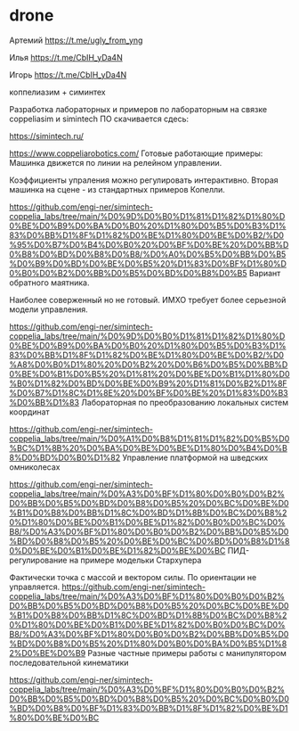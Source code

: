 # drone
Артемий
https://t.me/ugly_from_yng

Илья
https://t.me/CbIH_yDa4N

Игорь
https://t.me/CbIH_yDa4N

коппелиазим + симинтех

Разработка лабораторных и примеров по лабораторным на связке coppeliasim и simintech
ПО скачивается сдесь:

https://simintech.ru/

https://www.coppeliarobotics.com/
Готовые работающие примеры:
Машинка движется по линии на релейном управлении.

Коэффициенты упраления можно регулировать интерактивно. Вторая машинка на сцене - из стандартных примеров Копелли.

https://github.com/engi-ner/simintech-coppelia_labs/tree/main/%D0%9D%D0%B0%D1%81%D1%82%D1%80%D0%BE%D0%B9%D0%BA%D0%B0%20%D1%80%D0%B5%D0%B3%D1%83%D0%BB%D1%8F%D1%82%D0%BE%D1%80%D0%BE%D0%B2/%D0%95%D0%B7%D0%B4%D0%B0%20%D0%BF%D0%BE%20%D0%BB%D0%B8%D0%BD%D0%B8%D0%B8/%D0%A0%D0%B5%D0%BB%D0%B5%D0%B9%D0%BD%D0%BE%D0%B5%20%D1%83%D0%BF%D1%80%D0%B0%D0%B2%D0%BB%D0%B5%D0%BD%D0%B8%D0%B5
Вариант обратного маятника.

Наиболее соверженный но не готовый. ИМХО требует более серьезной модели управления.

https://github.com/engi-ner/simintech-coppelia_labs/tree/main/%D0%9D%D0%B0%D1%81%D1%82%D1%80%D0%BE%D0%B9%D0%BA%D0%B0%20%D1%80%D0%B5%D0%B3%D1%83%D0%BB%D1%8F%D1%82%D0%BE%D1%80%D0%BE%D0%B2/%D0%A8%D0%B0%D1%80%20%D0%B2%20%D0%B6%D0%B5%D0%BB%D0%BE%D0%B1%D0%B5%20%D1%81%20%D0%BE%D0%B1%D1%80%D0%B0%D1%82%D0%BD%D0%BE%D0%B9%20%D1%81%D0%B2%D1%8F%D0%B7%D1%8C%D1%8E%20%D0%BF%D0%BE%20%D1%83%D0%B3%D0%BB%D1%83
Лабораторная по преобразованию локальных систем координат

https://github.com/engi-ner/simintech-coppelia_labs/tree/main/%D0%A1%D0%B8%D1%81%D1%82%D0%B5%D0%BC%D1%8B%20%D0%BA%D0%BE%D0%BE%D1%80%D0%B4%D0%B8%D0%BD%D0%B0%D1%82
Управление платформой на шведских омниколесах

https://github.com/engi-ner/simintech-coppelia_labs/tree/main/%D0%A3%D0%BF%D1%80%D0%B0%D0%B2%D0%BB%D0%B5%D0%BD%D0%B8%D0%B5%20%D0%BC%D0%BE%D0%B1%D0%B8%D0%BB%D1%8C%D0%BD%D1%8B%D0%BC%D0%B8%20%D1%80%D0%BE%D0%B1%D0%BE%D1%82%D0%B0%D0%BC%D0%B8/%D0%A3%D0%BF%D1%80%D0%B0%D0%B2%D0%BB%D0%B5%D0%BD%D0%B8%D0%B5%20%D0%BE%D0%BC%D0%BD%D0%B8%D1%80%D0%BE%D0%B1%D0%BE%D1%82%D0%BE%D0%BC
ПИД-регулирование на примере модельки Стархупера

Фактически точка с массой и вектором силы. По ориентации не управляется. https://github.com/engi-ner/simintech-coppelia_labs/tree/main/%D0%A3%D0%BF%D1%80%D0%B0%D0%B2%D0%BB%D0%B5%D0%BD%D0%B8%D0%B5%20%D0%BC%D0%BE%D0%B1%D0%B8%D0%BB%D1%8C%D0%BD%D1%8B%D0%BC%D0%B8%20%D1%80%D0%BE%D0%B1%D0%BE%D1%82%D0%B0%D0%BC%D0%B8/%D0%A3%D0%BF%D1%80%D0%B0%D0%B2%D0%BB%D0%B5%D0%BD%D0%B8%D0%B5%20%D1%80%D0%B0%D0%BA%D0%B5%D1%82%D0%BE%D0%B9
Разные частные примеры работы с манипулятором последовательной кинематики

https://github.com/engi-ner/simintech-coppelia_labs/tree/main/%D0%A3%D0%BF%D1%80%D0%B0%D0%B2%D0%BB%D0%B5%D0%BD%D0%B8%D0%B5%20%D0%BC%D0%B0%D0%BD%D0%B8%D0%BF%D1%83%D0%BB%D1%8F%D1%82%D0%BE%D1%80%D0%BE%D0%BC 

